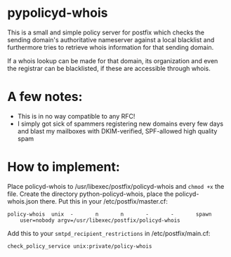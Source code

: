 pypolicyd-whois
===

This is a small and simple policy server for postfix which checks the sending domain's authoritative nameserver against a local blacklist and furthermore tries to retrieve whois information for that sending domain.

If a whois lookup can be made for that domain, its organization and even the registrar can be blacklisted, if these are accessible through whois.  

A few notes:
===
* This is in no way compatible to any RFC!
* I simply got sick of spammers registering new domains every few days and blast my mailboxes with DKIM-verified, SPF-allowed high quality spam

How to implement:
===
Place policyd-whois to /usr/libexec/postfix/policyd-whois and `chmod +x` the file.
Create the directory python-policyd-whois, place the policyd-whois.json there.
Put this in your /etc/postfix/master.cf:  
~~~
policy-whois  unix  -       n       n       -       -       spawn
    user=nobody argv=/usr/libexec/postfix/policyd-whois
~~~

Add this to your `smtpd_recipient_restrictions` in /etc/postfix/main.cf:
~~~
check_policy_service unix:private/policy-whois
~~~
